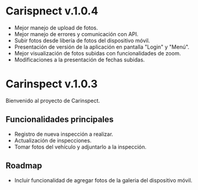 # Carispnect v.1.0.4
- Mejor manejo de upload de fotos.
- Mejor manejo de errores y comunicación con API.
- Subir fotos desde libería de fotos del dispositivo móvil.
- Presentación de versión de la aplicación en pantalla "Login" y "Menú".
- Mejor visualización de fotos subidas con funcionalidades de zoom.
- Modificaciones a la presentación de fechas subidas.

# Carinspect v.1.0.3
Bienvenido al proyecto de Carinspect.

## Funcionalidades principales
- Registro de nueva inspección a realizar.
- Actualización de inspecciones.
- Tomar fotos del vehículo y adjuntarlo a la inspección.

## Roadmap
- Incluir funcionalidad de agregar fotos de la galeria del dispositivo móvil.
